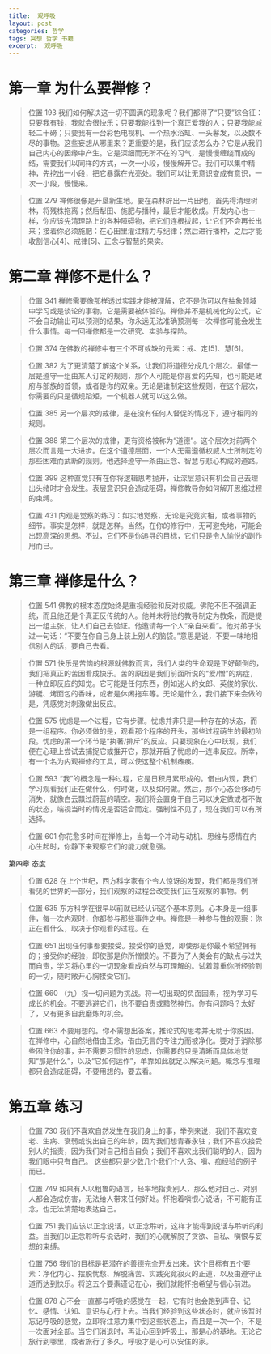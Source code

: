 ```yaml
---
title:  观呼吸
layout: post
categories: 哲学
tags: 冥想 哲学 书籍
excerpt:  观呼吸
---
```


# 第一章 为什么要禅修？
> 位置 193
我们如何解决这一切不圆满的现象呢？我们都得了“只要”综合征：只要我有钱，我就会很快乐；只要我能找到一个真正爱我的人；只要我能减轻二十磅；只要我有一台彩色电视机、一个热水浴缸、一头鬈发，以及数不尽的事物。这些妄想从哪里来？更重要的是，我们应该怎么办？它是从我们自己内心的因缘中产生。它是深细而无所不在的习气，是慢慢缠绕而成的结，需要我们以同样的方式，一次一小段，慢慢解开它。我们可以集中精神，先挖出一小段，把它暴露在光亮处。我们可以让无意识变成有意识，一次一小段，慢慢来。

> 位置 279
禅修很像是开垦新生地。要在森林辟出一片田地，首先得清理树林，将残株拖离；然后犁田、施肥与播种，最后才能收成。开发内心也一样，你应该先清理路上的各种障碍物，把它们连根拔起，让它们不会再长出来；接着你必须施肥：在心田里灌注精力与纪律；然后进行播种，之后才能收割信心[4]、戒律[5]、正念与智慧的果实。

# 第二章 禅修不是什么？
> 位置 341
禅修需要像那样透过实践才能被理解，它不是你可以在抽象领域中学习或是谈论的事物，它是需要被体验的。禅修并不是机械化的公式，它不会自动输出可以预测的结果，你永远无法准确预测每一次禅修可能会发生什么事情。每一回禅修都是一次研究、实验与探险。

> 位置 374
在佛教的禅修中有三个不可或缺的元素：戒、定[5]、慧[6]。

> 位置 382
为了更清楚了解这个关系，让我们将道德分成几个层次。最低一层是遵守一组由某人订定的规则，那个人可能是你喜爱的先知，也可能是政府与部族的首领，或者是你的双亲。无论是谁制定这些规则，在这个层次，你需要的只是循规蹈矩，一个机器人就可以这么做。

> 位置 385
另一个层次的戒律，是在没有任何人督促的情况下，遵守相同的规则。

> 位置 388
第三个层次的戒律，更有资格被称为“道德”。这个层次对前两个层次而言是一大进步。在这个道德层面，一个人无需遵循权威人士所制定的那些困难而武断的规则。他选择遵守一条由正念、智慧与悲心构成的道路。

> 位置 399
这种直觉只有在你将逻辑思考抛开，让深层意识有机会自己去理出头绪时才会发生。表层意识只会造成阻碍，禅修教导你如何解开思维过程的束缚。

> 位置 431
内观是觉察的练习：如实地觉察，无论是究竟实相，或者事物的细节。事实是怎样，就是怎样。当然，在你的修行中，无可避免地，可能会出现高深的思想。不过，它们不是你追寻的目标，它们只是令人愉悦的副作用而已。

# 第三章 禅修是什么？
> 位置 541
佛教的根本态度始终是重视经验和反对权威。佛陀不但不强调正统，而且他还是个真正反传统的人。他并未将他的教导制定为教条，而是提出一组主张，让人们自己去验证。他邀请每一个人“亲自来看”。他对弟子说过一句话：“不要在你自己身上装上别人的脑袋。”意思是说，不要一味地相信别人的话，要自己去看。

> 位置 571
快乐是苦恼的根源就佛教而言，我们人类的生命观是正好颠倒的，我们把真正的苦因看成快乐。苦的原因是我们前面所说的“爱/憎”的病症，一种立即反应的知觉。它可能是任何东西，例如迷人的女郎、英俊的家伙、游艇、烤面包的香味，或者是休闲拖车等。无论是什么，我们接下来会做的是，凭感觉对刺激做出反应。

> 位置 575
忧虑是一个过程，它有步骤。忧虑并非只是一种存在的状态，而是一组程序。你必须做的是，观看那个程序的开头，那些过程萌生的最初阶段。忧虑的第一个环节是“执著/排斥”的反应。只要现象在心中跃现，我们便在心理上尝试去捕捉它或推开它，那就开启了忧虑的一连串反应。所幸，有一个名为内观禅修的工具，可以使这整个机制瘫痪。

> 位置 593
“我”的概念是一种过程，它是日积月累形成的。借由内观，我们学习观看我们正在做什么，何时做，以及如何做。然后，那个心态会移动与消失，就像白云飘过蔚蓝的晴空。我们将会置身于自己可以决定做或者不做的状态，端视当时的情况是否适合而定。强制性不见了，现在我们可以有所选择。

> 位置 601
你花愈多时间在禅修上，当每一个冲动与动机、思维与感情在内心生起时，你静下来观察它们的能力就愈强。

第四章 态度
> 位置 628
在上个世纪，西方科学家有个令人惊讶的发现，我们都是我们所看见的世界的一部分，我们观察的过程会改变我们正在观察的事物。例

> 位置 635
东方科学在很早以前就已经认识这个基本原则。心本身是一组事件，每一次内观时，你都参与那些事件之中。禅修是一种参与性的观察：你正在看什么，取决于你观看的过程。在

> 位置 651
出现任何事都要接受。接受你的感觉，即使那是你最不希望拥有的；接受你的经验，即使那是你所憎恨的。不要为了人类会有的缺点与过失而自责，学习将心里的一切现象看成自然与可理解的。试着尊重你所经验到的一切，随时敞开心胸接受它们。

> 位置 660
（九）视一切问题为挑战。将一切出现的负面因素，视为学习与成长的机会。不要逃避它们，也不要自责或黯然神伤。你有问题吗？太好了，又有更多自我磨炼的机会。

> 位置 663
不要用想的。你不需想出答案，推论式的思考并无助于你脱困。在禅修中，心自然地借由正念，借由无言的专注力而被净化。要对于消除那些困住你的事，并不需要习惯性的思虑，你需要的只是清晰而具体地觉知“那是什么”，以及“它如何运作”，单靠如此就足以解决问题。概念与推理都只会造成阻碍，不要用想的，要去看。

# 第五章 练习
> 位置 730
我们不喜欢自然发生在我们身上的事，举例来说，我们不喜欢变老、生病、衰弱或说出自己的年龄，因为我们想青春永驻；我们不喜欢接受别人的指责，因为我们对自己相当自负；我们不喜欢比我们聪明的人，因为我们眼中只有自己。
这些都只是少数几个我们个人贪、嗔、痴经验的例子而已。

> 位置 749
如果有人以粗鲁的语言，轻率地指责别人，那么他对自己、对别人都会造成伤害，无法给人带来任何好处。怀抱着嗔恨心说话，不可能有正念，也无法清楚地表达自己。

> 位置 751
我们应该以正念说话，以正念聆听，这样才能得到说话与聆听的利益。当我们以正念聆听与说话时，我们的心就解脱了贪欲、自私、嗔恨与妄想的束缚。

> 位置 756
我们的目标是把潜在的善德完全开发出来。这个目标有五个要素：净化内心、摆脱忧愁、解脱痛苦、实践究竟寂灭的正道，以及由遵守正道而达到快乐。将这五个要素谨记在心，我们就能怀抱希望与信心前进。

> 位置 878
心不会一直都与呼吸的感觉在一起，它有时也会跑到声音、记忆、感情、认知、意识与心行上去。当我们经验到这些状态时，就应该暂时忘记呼吸的感觉，立即将注意力集中到这些状态上，而且是一次一个，不是一次面对全部。当它们消退时，再让心回到呼吸上，那是心的基地。无论它旅行到哪里，或者旅行了多久，呼吸才是心可以安住的家。
